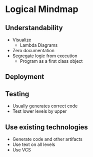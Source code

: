 # Logical Mindmap

## Understandability

- Visualize
  - Lambda Diagrams
- Zero documentation
- Segregate logic from execution
  - Program as a first class object

## Deployment

## Testing

- Usually generates correct code
- Test lower levels by upper

## Use existing technologies

- Generate code and other artifacts
- Use text on all levels
- Use VCS


